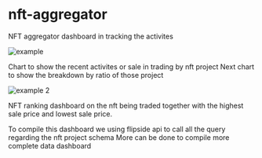 # nft-aggregator
NFT aggregator dashboard in tracking the activites

![example](https://user-images.githubusercontent.com/74770018/126887190-db046896-fef5-45c7-8f25-e6fec2dd87c7.JPG)

Chart to show the recent activites or sale in trading by nft project
Next chart to show the breakdown by ratio of those project


![example 2](https://user-images.githubusercontent.com/74770018/126887184-2ec9e7a0-6329-43ad-b487-7ac9e66d105d.JPG)

NFT ranking dashboard on the nft being traded together with the highest sale price and lowest sale price.

To compile this dashboard we using flipside api to call all the query regarding the nft project schema
More can be done to compile more complete data dashboard
